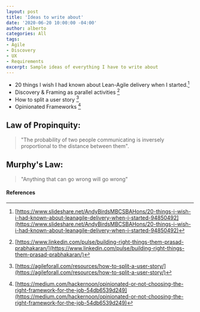 ```yaml
---
layout: post
title: 'Ideas to write about'
date: '2020-06-20 10:00:00 -04:00'
author: alberto
categories: All
tags:
- Agile
- Discovery
- UX
- Requirements
excerpt: Sample ideas of everything I have to write about
---
```


* 20 things I wish I had known about Lean-Agile delivery when I started.[^1]
* Discovery & Framing as parallel activities [^2]
* How to split a user story [^3]
* Opinionated Frameworks [^4]

## Law of Propinquity:
> "The probability of two people communicating is inversely proportional to the distance between them".

## Murphy's Law:
> "Anything that can go wrong will go wrong"

#### References
[^1]: [https://www.slideshare.net/AndyBirdsMBCSBAHons/20-things-i-wish-i-had-known-about-leanagile-delivery-when-i-started-94850492](https://www.slideshare.net/AndyBirdsMBCSBAHons/20-things-i-wish-i-had-known-about-leanagile-delivery-when-i-started-94850492)
[^2]: [https://www.linkedin.com/pulse/building-right-things-them-prasad-prabhakaran/](https://www.linkedin.com/pulse/building-right-things-them-prasad-prabhakaran/)
[^3]: [https://agileforall.com/resources/how-to-split-a-user-story/](https://agileforall.com/resources/how-to-split-a-user-story/)
[^4]: [https://medium.com/hackernoon/opinionated-or-not-choosing-the-right-framework-for-the-job-54db6539d249](https://medium.com/hackernoon/opinionated-or-not-choosing-the-right-framework-for-the-job-54db6539d249)


